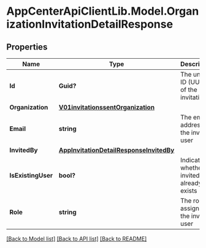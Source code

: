 # AppCenterApiClientLib.Model.OrganizationInvitationDetailResponse
## Properties

Name | Type | Description | Notes
------------ | ------------- | ------------- | -------------
**Id** | **Guid?** | The unique ID (UUID) of the invitation | 
**Organization** | [**V01invitationssentOrganization**](V01invitationssentOrganization.md) |  | 
**Email** | **string** | The email address of the invited user | 
**InvitedBy** | [**AppInvitationDetailResponseInvitedBy**](AppInvitationDetailResponseInvitedBy.md) |  | 
**IsExistingUser** | **bool?** | Indicates whether the invited user already exists | 
**Role** | **string** | The role assigned to the invited user | [optional] 

[[Back to Model list]](../README.md#documentation-for-models) [[Back to API list]](../README.md#documentation-for-api-endpoints) [[Back to README]](../README.md)

